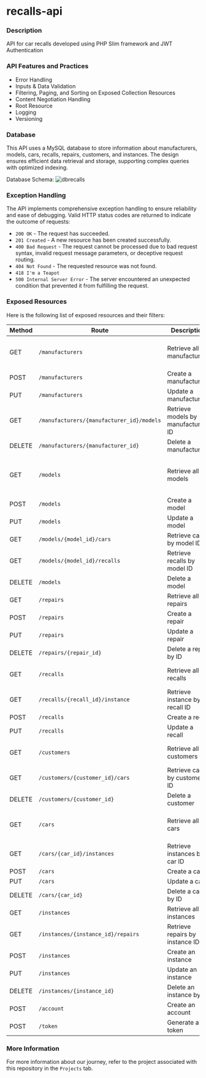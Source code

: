 # recalls-api

### Description
API for car recalls developed using PHP Slim framework and JWT Authentication

### API Features and Practices

- Error Handling
- Inputs & Data Validation
- Filtering, Paging, and Sorting on Exposed Collection Resources
- Content Negotiation Handling
- Root Resource
- Logging
- Versioning

### Database
This API uses a MySQL database to store information about manufacturers, models, cars, recalls, repairs, customers, and instances. The design ensures efficient data retrieval and storage, supporting complex queries with optimized indexing.

Database Schema:
![dbrecalls](https://github.com/SlayemS/recalls-api/assets/83617577/708fe559-f64c-4f61-945f-fde13166a565)

### Exception Handling
The API implements comprehensive exception handling to ensure reliability and ease of debugging. Valid HTTP status codes are returned to indicate the outcome of requests:
- `200 OK` - The request has succeeded.
- `201 Created` - A new resource has been created successfully.
- `400 Bad Request` - The request cannot be processed due to bad request syntax, invalid request message parameters, or deceptive request routing.
- `404 Not Found` - The requested resource was not found.
- `418 I'm a Teapot`
- `500 Internal Server Error` - The server encountered an unexpected condition that prevented it from fulfilling the request.

### Exposed Resources
Here is the following list of exposed resources and their filters:

| Method | Route                                       | Description                                      | Filters                                             |
|--------|---------------------------------------------|--------------------------------------------------|-----------------------------------------------------|
| GET    | `/manufacturers`                            | Retrieve all manufacturers                       | country, city, year, sort by manufacturer_id (desc or asc) |
| POST   | `/manufacturers`                            | Create a manufacturer                            |                                                     |
| PUT    | `/manufacturers`                            | Update a manufacturer                            |                                                     |
| GET    | `/manufacturers/{manufacturer_id}/models`   | Retrieve models by manufacturer ID               |                                                     |
| DELETE | `/manufacturers/{manufacturer_id}`          | Delete a manufacturer                            |                                                     |
| GET    | `/models`                                   | Retrieve all models                              | year, vehicle_type, fuel_type, transmission_type, engine, power_type |
| POST   | `/models`                                   | Create a model                                   |                                                     |
| PUT    | `/models`                                   | Update a model                                   |                                                     |
| GET    | `/models/{model_id}/cars`                   | Retrieve cars by model ID                        |                                                     |
| GET    | `/models/{model_id}/recalls`                | Retrieve recalls by model ID                     |                                                     |
| DELETE | `/models`                                   | Delete a model                                   |                                                     |
| GET    | `/repairs`                                  | Retrieve all repairs                             | status, max_cost, min_cost                          |
| POST   | `/repairs`                                  | Create a repair                                  |                                                     |
| PUT    | `/repairs`                                  | Update a repair                                  |                                                     |
| DELETE | `/repairs/{repair_id}`                      | Delete a repair by ID                            |                                                     |
| GET    | `/recalls`                                  | Retrieve all recalls                             | subject, issue_date, component                      |
| GET    | `/recalls/{recall_id}/instance`             | Retrieve instance by recall ID                   |                                                     |
| POST   | `/recalls`                                  | Create a recall                                  |                                                     |
| PUT    | `/recalls`                                  | Update a recall                                  |                                                     |
| GET    | `/customers`                                | Retrieve all customers                           | first_name, last_name, customer_id                  |
| GET    | `/customers/{customer_id}/cars`             | Retrieve cars by customer ID                     |                                                     |
| DELETE | `/customers/{customer_id}`                  | Delete a customer                                |                                                     |
| GET    | `/cars`                                     | Retrieve all cars                                | dealership, color, max_mileage, min_mileage, customer_id |
| GET    | `/cars/{car_id}/instances`                  | Retrieve instances by car ID                     |                                                     |
| POST   | `/cars`                                     | Create a car                                     |                                                     |
| PUT    | `/cars`                                     | Update a car                                     |                                                     |
| DELETE | `/cars/{car_id}`                            | Delete a car by ID                               |                                                     |
| GET    | `/instances`                                | Retrieve all instances                           | job_done                                             |
| GET    | `/instances/{instance_id}/repairs`          | Retrieve repairs by instance ID                  |                                                     |
| POST   | `/instances`                                | Create an instance                               |                                                     |
| PUT    | `/instances`                                | Update an instance                               |                                                     |
| DELETE | `/instances/{instance_id}`                  | Delete an instance by ID                         |                                                     |
| POST   | `/account`                                  | Create an account                                |                                                     |
| POST   | `/token`                                    | Generate a token                                 |                                                     |

### More Information
For more information about our journey, refer to the project associated with this repository in the `Projects` tab.
